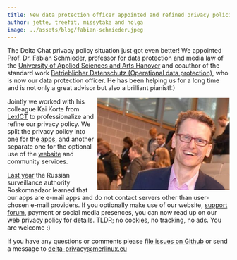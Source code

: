 ```yaml
---
title: New data protection officer appointed and refined privacy policies
author: jette, treefit, missytake and holga
image: ../assets/blog/fabian-schmieder.jpeg
---
```


The Delta Chat privacy policy situation just got even better! We appointed Prof. Dr. Fabian Schmieder, professor for data protection and media law of the [University of Applied Sciences and Arts Hanover](https://im.f3.hs-hannover.de/en_us/studium/personen/prof-dr-fabian-schmieder/) and coauthor of the standard work [Betrieblicher Datenschutz (Operational data protection)](https://www.beck-shop.de/forgo-helfrich-schneider-betrieblicher-datenschutz/product/24093138), who is now our data protection officer. He has been helping us for a long time and is not only a great advisor but also a brilliant pianist!:)

<img src="../assets/blog/fabian-schmieder.jpeg" style="width:300px; float:right; clear:both; margin-left:.5em; margin-bottom:.2em;" alt="Delta Chat DPO Fabian Schmieder" />

Jointly we worked with his colleague Kai Korte from [LexICT](https://lexict.de) to professionalize and refine our privacy policy. We split the privacy policy into one for the [apps](gdpr), and another separate one for the optional use of the [website](gdpr-website) and community services.

[Last year](https://twitter.com/delta_chat/status/1256137319150751744) the Russian surveillance authority Roskomnadzor learned that our apps are e-mail apps and do not contact servers other than user-chosen e-mail providers. If you optionally make use of our website, [support forum](https://support.delta.chat), payment or social media presences, you can now read up on our web privacy policy for details. TLDR; no cookies, no tracking, no ads. You are welcome :)

If you have any questions or comments please [file issues on Github](https://github.com/deltachat/deltachat-pages/issues/new/choose)
or send a message to delta-privacy@merlinux.eu 

